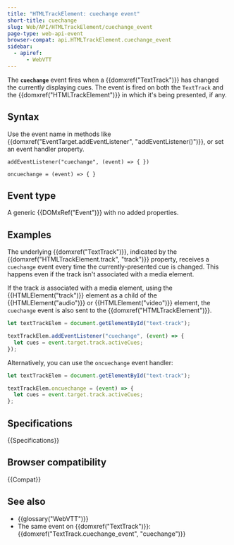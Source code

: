 ```yaml
---
title: "HTMLTrackElement: cuechange event"
short-title: cuechange
slug: Web/API/HTMLTrackElement/cuechange_event
page-type: web-api-event
browser-compat: api.HTMLTrackElement.cuechange_event
sidebar:
  - apiref:
      - WebVTT
---
```


The **`cuechange`** event fires when a {{domxref("TextTrack")}} has changed the currently displaying cues. The event is fired on both the `TextTrack` and the {{domxref("HTMLTrackElement")}} in which it's being presented, if any.

## Syntax

Use the event name in methods like {{domxref("EventTarget.addEventListener", "addEventListener()")}}, or set an event handler property.

```js-nolint
addEventListener("cuechange", (event) => { })

oncuechange = (event) => { }
```

## Event type

A generic {{DOMxRef("Event")}} with no added properties.

## Examples

The underlying {{domxref("TextTrack")}}, indicated by the {{domxref("HTMLTrackElement.track", "track")}} property, receives a `cuechange` event every time the currently-presented cue is changed. This happens even if the track isn't associated with a media element.

If the track _is_ associated with a media element, using the {{HTMLElement("track")}} element as a child of the {{HTMLElement("audio")}} or {{HTMLElement("video")}} element, the `cuechange` event is also sent to the {{domxref("HTMLTrackElement")}}.

```js
let textTrackElem = document.getElementById("text-track");

textTrackElem.addEventListener("cuechange", (event) => {
  let cues = event.target.track.activeCues;
});
```

Alternatively, you can use the `oncuechange` event handler:

```js
let textTrackElem = document.getElementById("text-track");

textTrackElem.oncuechange = (event) => {
  let cues = event.target.track.activeCues;
};
```

## Specifications

{{Specifications}}

## Browser compatibility

{{Compat}}

## See also

- {{glossary("WebVTT")}}
- The same event on {{domxref("TextTrack")}}: {{domxref("TextTrack.cuechange_event", "cuechange")}}
